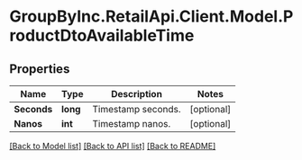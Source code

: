 # GroupByInc.RetailApi.Client.Model.ProductDtoAvailableTime

## Properties

Name | Type | Description | Notes
------------ | ------------- | ------------- | -------------
**Seconds** | **long** | Timestamp seconds. | [optional] 
**Nanos** | **int** | Timestamp nanos. | [optional] 

[[Back to Model list]](../README.md#documentation-for-models) [[Back to API list]](../README.md#documentation-for-api-endpoints) [[Back to README]](../README.md)

